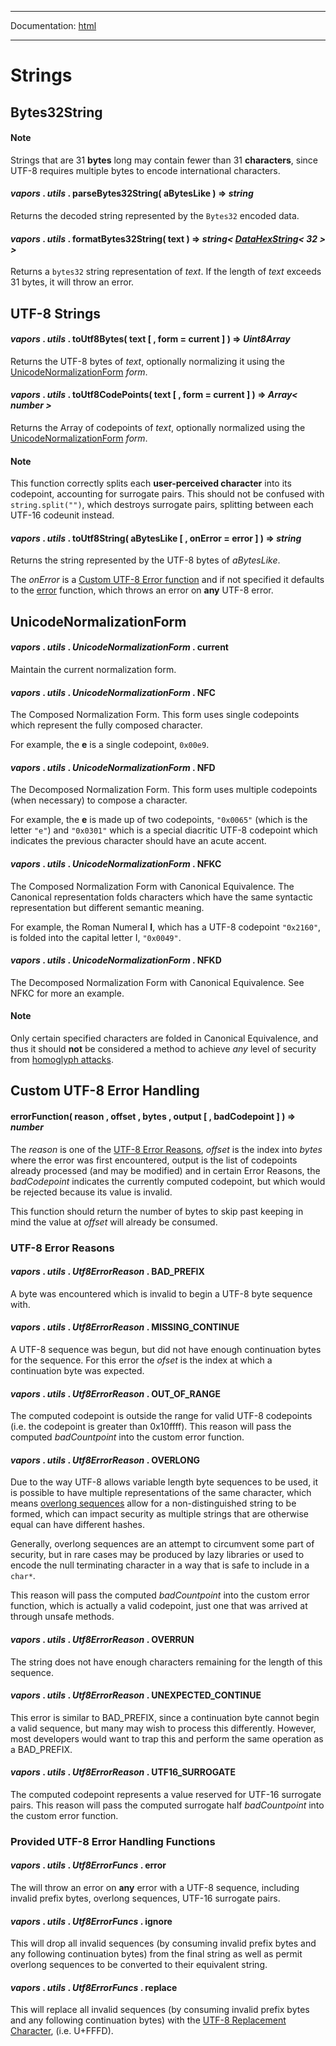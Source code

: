 -----

Documentation: [html](https://docs.vapors.io/)

-----

Strings
=======

Bytes32String
-------------

#### Note

Strings that are 31 **bytes** long may contain fewer than 31 **characters**, since UTF-8 requires multiple bytes to encode international characters.


#### *vapors* . *utils* . **parseBytes32String**( aBytesLike ) => *string*

Returns the decoded string represented by the `Bytes32` encoded data.


#### *vapors* . *utils* . **formatBytes32String**( text ) => *string< [DataHexString](/v5/api/utils/bytes/#DataHexString)< 32 > >*

Returns a `bytes32` string representation of *text*. If the length of *text* exceeds 31 bytes, it will throw an error.


UTF-8 Strings
-------------

#### *vapors* . *utils* . **toUtf8Bytes**( text [ , form = current ] ) => *Uint8Array*

Returns the UTF-8 bytes of *text*, optionally normalizing it using the [UnicodeNormalizationForm](/v5/api/utils/strings/#strings--unicode-normalization-form) *form*.


#### *vapors* . *utils* . **toUtf8CodePoints**( text [ , form = current ] ) => *Array< number >*

Returns the Array of codepoints of *text*, optionally normalized using the [UnicodeNormalizationForm](/v5/api/utils/strings/#strings--unicode-normalization-form) *form*.


#### Note

This function correctly splits each **user-perceived character** into its codepoint, accounting for surrogate pairs. This should not be confused with `string.split("")`, which destroys surrogate pairs, splitting between each UTF-16 codeunit instead.


#### *vapors* . *utils* . **toUtf8String**( aBytesLike [ , onError = error ] ) => *string*

Returns the string represented by the UTF-8 bytes of *aBytesLike*.

The *onError* is a [Custom UTF-8 Error function](/v5/api/utils/strings/#strings--error-handling) and if not specified it defaults to the [error](/v5/api/utils/strings/#strings--Utf8Error) function, which throws an error on **any** UTF-8 error.


UnicodeNormalizationForm
------------------------

#### *vapors* . *utils* . *UnicodeNormalizationForm* . **current**

Maintain the current normalization form.


#### *vapors* . *utils* . *UnicodeNormalizationForm* . **NFC**

The Composed Normalization Form. This form uses single codepoints which represent the fully composed character.

For example, the **e** is a single codepoint, `0x00e9`.


#### *vapors* . *utils* . *UnicodeNormalizationForm* . **NFD**

The Decomposed Normalization Form. This form uses multiple codepoints (when necessary) to compose a character.

For example, the **e** is made up of two codepoints, `"0x0065"` (which is the letter `"e"`) and `"0x0301"` which is a special diacritic UTF-8 codepoint which indicates the previous character should have an acute accent.


#### *vapors* . *utils* . *UnicodeNormalizationForm* . **NFKC**

The Composed Normalization Form with Canonical Equivalence. The Canonical representation folds characters which have the same syntactic representation but different semantic meaning.

For example, the Roman Numeral **I**, which has a UTF-8 codepoint `"0x2160"`, is folded into the capital letter I, `"0x0049"`.


#### *vapors* . *utils* . *UnicodeNormalizationForm* . **NFKD**

The Decomposed Normalization Form with Canonical Equivalence. See NFKC for more an example.


#### Note

Only certain specified characters are folded in Canonical Equivalence, and thus it should **not** be considered a method to achieve *any* level of security from [homoglyph attacks](https://en.wikipedia.org/wiki/IDN_homograph_attack).


Custom UTF-8 Error Handling
---------------------------

#### **errorFunction**( reason , offset , bytes , output [ , badCodepoint ] ) => *number*

The *reason* is one of the [UTF-8 Error Reasons](/v5/api/utils/strings/#strings--error-reasons), *offset* is the index into *bytes* where the error was first encountered, output is the list of codepoints already processed (and may be modified) and in certain Error Reasons, the *badCodepoint* indicates the currently computed codepoint, but which would be rejected because its value is invalid.

This function should return the number of bytes to skip past keeping in mind the value at *offset* will already be consumed.


### UTF-8 Error Reasons

#### *vapors* . *utils* . *Utf8ErrorReason* . **BAD_PREFIX**

A byte was encountered which is invalid to begin a UTF-8 byte sequence with.


#### *vapors* . *utils* . *Utf8ErrorReason* . **MISSING_CONTINUE**

A UTF-8 sequence was begun, but did not have enough continuation bytes for the sequence. For this error the *ofset* is the index at which a continuation byte was expected.


#### *vapors* . *utils* . *Utf8ErrorReason* . **OUT_OF_RANGE**

The computed codepoint is outside the range for valid UTF-8 codepoints (i.e. the codepoint is greater than 0x10ffff). This reason will pass the computed *badCountpoint* into the custom error function.


#### *vapors* . *utils* . *Utf8ErrorReason* . **OVERLONG**

Due to the way UTF-8 allows variable length byte sequences to be used, it is possible to have multiple representations of the same character, which means [overlong sequences](https://en.wikipedia.org/wiki/UTF-8#Overlong_encodings) allow for a non-distinguished string to be formed, which can impact security as multiple strings that are otherwise equal can have different hashes.

Generally, overlong sequences are an attempt to circumvent some part of security, but in rare cases may be produced by lazy libraries or used to encode the null terminating character in a way that is safe to include in a `char*`.

This reason will pass the computed *badCountpoint* into the custom error function, which is actually a valid codepoint, just one that was arrived at through unsafe methods.


#### *vapors* . *utils* . *Utf8ErrorReason* . **OVERRUN**

The string does not have enough characters remaining for the length of this sequence.


#### *vapors* . *utils* . *Utf8ErrorReason* . **UNEXPECTED_CONTINUE**

This error is similar to BAD_PREFIX, since a continuation byte cannot begin a valid sequence, but many may wish to process this differently. However, most developers would want to trap this and perform the same operation as a BAD_PREFIX.


#### *vapors* . *utils* . *Utf8ErrorReason* . **UTF16_SURROGATE**

The computed codepoint represents a value reserved for UTF-16 surrogate pairs. This reason will pass the computed surrogate half *badCountpoint* into the custom error function.


### Provided UTF-8 Error Handling Functions

#### *vapors* . *utils* . *Utf8ErrorFuncs* . **error**

The will throw an error on **any** error with a UTF-8 sequence, including invalid prefix bytes, overlong sequences, UTF-16 surrogate pairs.


#### *vapors* . *utils* . *Utf8ErrorFuncs* . **ignore**

This will drop all invalid sequences (by consuming invalid prefix bytes and any following continuation bytes) from the final string as well as permit overlong sequences to be converted to their equivalent string.


#### *vapors* . *utils* . *Utf8ErrorFuncs* . **replace**

This will replace all invalid sequences (by consuming invalid prefix bytes and any following continuation bytes) with the [UTF-8 Replacement Character](https://en.wikipedia.org/wiki/Specials_%28Unicode_block%29#Replacement_character), (i.e. U+FFFD).


